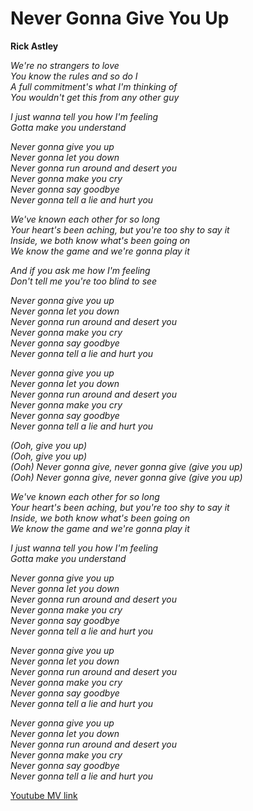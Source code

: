 # Never Gonna Give You Up
**Rick Astley**
  
*We're no strangers to love  
You know the rules and so do I  
A full commitment's what I'm thinking of  
You wouldn't get this from any other guy*  
  
*I just wanna tell you how I'm feeling  
Gotta make you understand*  
  
*Never gonna give you up  
Never gonna let you down  
Never gonna run around and desert you  
Never gonna make you cry  
Never gonna say goodbye  
Never gonna tell a lie and hurt you*  
  
*We've known each other for so long  
Your heart's been aching, but you're too shy to say it  
Inside, we both know what's been going on  
We know the game and we're gonna play it*  
  
*And if you ask me how I'm feeling  
Don't tell me you're too blind to see*    
  
*Never gonna give you up  
Never gonna let you down  
Never gonna run around and desert you  
Never gonna make you cry  
Never gonna say goodbye  
Never gonna tell a lie and hurt you*
  
*Never gonna give you up  
Never gonna let you down  
Never gonna run around and desert you  
Never gonna make you cry  
Never gonna say goodbye  
Never gonna tell a lie and hurt you*  
  
*(Ooh, give you up)  
(Ooh, give you up)  
(Ooh) Never gonna give, never gonna give (give you up)  
(Ooh) Never gonna give, never gonna give (give you up)*  
  
*We've known each other for so long  
Your heart's been aching, but you're too shy to say it  
Inside, we both know what's been going on  
We know the game and we're gonna play it*  
  
*I just wanna tell you how I'm feeling  
Gotta make you understand*  
  
*Never gonna give you up  
Never gonna let you down  
Never gonna run around and desert you  
Never gonna make you cry  
Never gonna say goodbye  
Never gonna tell a lie and hurt you*
  
*Never gonna give you up  
Never gonna let you down  
Never gonna run around and desert you  
Never gonna make you cry  
Never gonna say goodbye  
Never gonna tell a lie and hurt you*  
  
*Never gonna give you up  
Never gonna let you down  
Never gonna run around and desert you  
Never gonna make you cry  
Never gonna say goodbye  
Never gonna tell a lie and hurt you*

[Youtube MV link](https://www.youtube.com/watch?v=dQw4w9WgXcQ)
